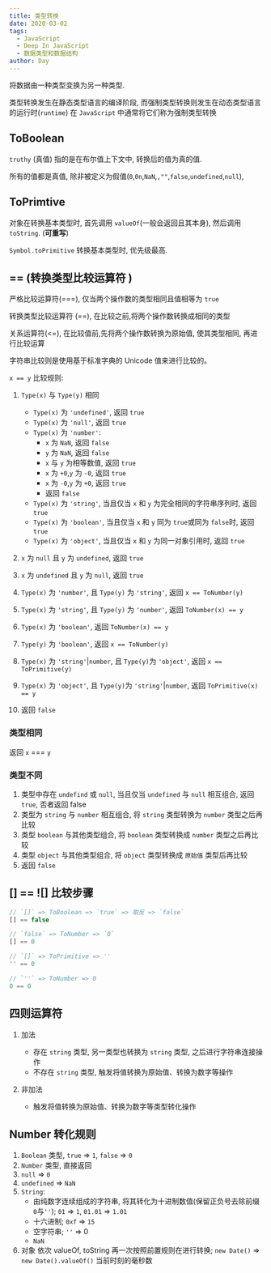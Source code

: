```yaml
---
title: 类型转换
date: 2020-03-02
tags:
  - JavaScript
  - Deep In JavaScript
  - 数据类型和数据结构
author: Day
---
```


将数据由一种类型变换为另一种类型.

类型转换发生在静态类型语言的编译阶段, 而强制类型转换则发生在动态类型语言的运行时(`runtime`)
在 `JavaScript` 中通常将它们称为强制类型转换

## ToBoolean

`truthy` (真值) 指的是在布尔值上下文中, 转换后的值为真的值.

所有的值都是真值, 除非被定义为假值(`0`,`0n`,`NaN`,`,""`,`false`,`undefined`,`null`),

## ToPrimtive

对象在转换基本类型时, 首先调用 `valueOf`(一般会返回且其本身), 然后调用 `toString`. (**可重写**)

`Symbol.toPrimitive` 转换基本类型时, 优先级最高.

## == (转换类型比较运算符 )

严格比较运算符(===), 仅当两个操作数的类型相同且值相等为 `true`

转换类型比较运算符 (==), 在比较之前,将两个操作数转换成相同的类型

关系运算符(<=), 在比较值前,先将两个操作数转换为原始值, 使其类型相同, 再进行比较运算

字符串比较则是使用基于标准字典的 Unicode 值来进行比较的。

`x == y` 比较规则:

1. `Type(x)` 与 `Type(y)` 相同

   - `Type(x)` 为 `'undefined'`, 返回 `true`
   - `Type(x)` 为 `'null'`, 返回 `true`
   - `Type(x)` 为 `'number'`:
     - `x` 为 `NaN`, 返回 `false`
     - `y` 为 `NaN`, 返回 `false`
     - `x` 与 `y` 为相等数值, 返回 `true`
     - `x` 为 `+0`,`y` 为 `-0`, 返回 `true`
     - `x` 为 `-0`,`y` 为 `+0`, 返回 `true`
     - 返回 `false`
   - `Type(x)` 为 `'string'`, 当且仅当 `x` 和 `y` 为完全相同的字符串序列时, 返回 `true`
   - `Type(x)` 为 `'boolean'`, 当且仅当 `x` 和 `y` 同为 `true`或同为 `false`时, 返回 `true`
   - `Type(x)` 为 `'object'`, 当且仅当 `x` 和 `y` 为同一对象引用时, 返回 `true`

2. `x` 为 `null` 且 `y` 为 `undefined`, 返回 `true`

3. `x` 为 `undefined` 且 `y` 为 `null`, 返回 `true`

4. `Type(x)` 为 `'number'`, 且 `Type(y)` 为 `'string'`, 返回 `x == ToNumber(y)`

5. `Type(x)` 为 `'string'`, 且 `Type(y)` 为 `'number'`, 返回 `ToNumber(x) == y`

6. `Type(x)` 为 `'boolean'`, 返回 `ToNumber(x) == y`

7. `Type(y)` 为 `'boolean'`, 返回 `x == ToNumber(y)`

8. `Type(x)` 为 `'string'`|`number`, 且 `Type(y)`为 `'object'`, 返回 `x == ToPrimitive(y)`

9. `Type(x)` 为 `'object'`, 且 `Type(y)`为 `'string'`|`number`, 返回 `ToPrimitive(x) == y`

10. 返回 `false`

### 类型相同

返回 `x` === `y`

### 类型不同

1. 类型中存在 `undefind` 或 `null`, 当且仅当 `undefined` 与 `null` 相互组合, 返回 `true`, 否者返回 false
2. 类型为 `string` 与 `number` 相互组合, 将 `string` 类型转换为 `number` 类型之后再比较
3. 类型 `boolean` 与其他类型组合, 将 `boolean` 类型转换成 `number` 类型之后再比较
4. 类型 `object` 与其他类型组合, 将 `object` 类型转换成 `原始值` 类型后再比较
5. 返回 `false`

## [] == ![] 比较步骤

```js
// `[]` => ToBoolean => `true` => 取反 => `false`
[] == false

// `false` => ToNumber => `0`
[] == 0

// `[]` => ToPrimitive => ''
'' == 0

// `''` => ToNumber => 0
0 == 0
```

## 四则运算符

1. 加法

   - 存在 `string` 类型, 另一类型也转换为 `string` 类型, 之后进行字符串连接操作
   - 不存在 `string` 类型, 触发将值转换为原始值、转换为数字等操作

2. 非加法
   - 触发将值转换为原始值、转换为数字等类型转化操作

## Number 转化规则

1. `Boolean` 类型, `true` => `1`, `false` => `0`
2. `Number` 类型, 直接返回
3. `null` => `0`
4. `undefined` => `NaN`
5. `String`:
   - 由纯数字连续组成的字符串, 将其转化为十进制数值(保留正负号去除前缀 `0`与`''`); `01` => `1`, `01.01` => `1.01`
   - 十六进制; `0xf` => `15`
   - 空字符串; `''` => 0
   - `NaN`
6. 对象 依次 valueOf, toString 再一次按照前置规则在进行转换; `new Date()` => `new Date().valueOf()` 当前时刻的毫秒数
